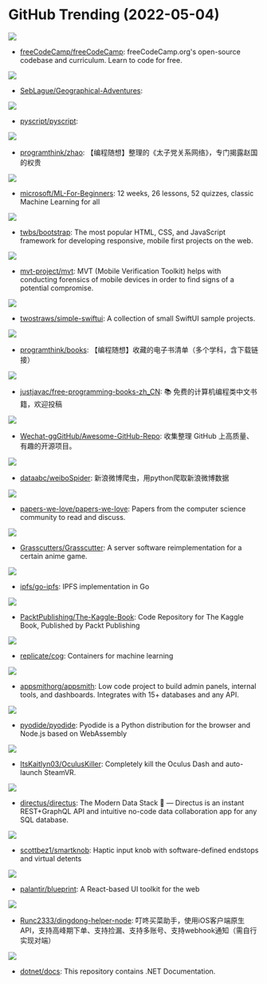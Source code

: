 # GitHub Trending (2022-05-04)

![](https://img.shields.io/badge/TypeScript-New%20215-green?style=flat-square&logo=appveyor)
- [freeCodeCamp/freeCodeCamp](https://github.com/freeCodeCamp/freeCodeCamp): freeCodeCamp.org's open-source codebase and curriculum. Learn to code for free.

![](https://img.shields.io/badge/C%23-New%20156-green?style=flat-square&logo=appveyor)
- [SebLague/Geographical-Adventures](https://github.com/SebLague/Geographical-Adventures): 

![](https://img.shields.io/badge/JavaScript-New%201-green?style=flat-square&logo=appveyor)
- [pyscript/pyscript](https://github.com/pyscript/pyscript): 

![](https://img.shields.io/badge/Python-New%2036-green?style=flat-square&logo=appveyor)
- [programthink/zhao](https://github.com/programthink/zhao): 【编程随想】整理的《太子党关系网络》，专门揭露赵国的权贵

![](https://img.shields.io/badge/Jupyter%20Notebook-New%20286-green?style=flat-square&logo=appveyor)
- [microsoft/ML-For-Beginners](https://github.com/microsoft/ML-For-Beginners): 12 weeks, 26 lessons, 52 quizzes, classic Machine Learning for all

![](https://img.shields.io/badge/JavaScript-New%2032-green?style=flat-square&logo=appveyor)
- [twbs/bootstrap](https://github.com/twbs/bootstrap): The most popular HTML, CSS, and JavaScript framework for developing responsive, mobile first projects on the web.

![](https://img.shields.io/badge/Python-New%2044-green?style=flat-square&logo=appveyor)
- [mvt-project/mvt](https://github.com/mvt-project/mvt): MVT (Mobile Verification Toolkit) helps with conducting forensics of mobile devices in order to find signs of a potential compromise.

![](https://img.shields.io/badge/Swift-New%2040-green?style=flat-square&logo=appveyor)
- [twostraws/simple-swiftui](https://github.com/twostraws/simple-swiftui): A collection of small SwiftUI sample projects.

![](https://img.shields.io/badge/none-New%2052-green?style=flat-square&logo=appveyor)
- [programthink/books](https://github.com/programthink/books): 【编程随想】收藏的电子书清单（多个学科，含下载链接）

![](https://img.shields.io/badge/none-New%20121-green?style=flat-square&logo=appveyor)
- [justjavac/free-programming-books-zh_CN](https://github.com/justjavac/free-programming-books-zh_CN): 📚 免费的计算机编程类中文书籍，欢迎投稿

![](https://img.shields.io/badge/none-New%2052-green?style=flat-square&logo=appveyor)
- [Wechat-ggGitHub/Awesome-GitHub-Repo](https://github.com/Wechat-ggGitHub/Awesome-GitHub-Repo): 收集整理 GitHub 上高质量、有趣的开源项目。

![](https://img.shields.io/badge/Python-New%207-green?style=flat-square&logo=appveyor)
- [dataabc/weiboSpider](https://github.com/dataabc/weiboSpider): 新浪微博爬虫，用python爬取新浪微博数据

![](https://img.shields.io/badge/Shell-New%20380-green?style=flat-square&logo=appveyor)
- [papers-we-love/papers-we-love](https://github.com/papers-we-love/papers-we-love): Papers from the computer science community to read and discuss.

![](https://img.shields.io/badge/Java-New%20317-green?style=flat-square&logo=appveyor)
- [Grasscutters/Grasscutter](https://github.com/Grasscutters/Grasscutter): A server software reimplementation for a certain anime game.

![](https://img.shields.io/badge/Go-New%209-green?style=flat-square&logo=appveyor)
- [ipfs/go-ipfs](https://github.com/ipfs/go-ipfs): IPFS implementation in Go

![](https://img.shields.io/badge/Jupyter%20Notebook-New%20140-green?style=flat-square&logo=appveyor)
- [PacktPublishing/The-Kaggle-Book](https://github.com/PacktPublishing/The-Kaggle-Book): Code Repository for The Kaggle Book, Published by Packt Publishing

![](https://img.shields.io/badge/Go-New%20161-green?style=flat-square&logo=appveyor)
- [replicate/cog](https://github.com/replicate/cog): Containers for machine learning

![](https://img.shields.io/badge/TypeScript-New%20295-green?style=flat-square&logo=appveyor)
- [appsmithorg/appsmith](https://github.com/appsmithorg/appsmith): Low code project to build admin panels, internal tools, and dashboards. Integrates with 15+ databases and any API.

![](https://img.shields.io/badge/Python-New%20117-green?style=flat-square&logo=appveyor)
- [pyodide/pyodide](https://github.com/pyodide/pyodide): Pyodide is a Python distribution for the browser and Node.js based on WebAssembly

![](https://img.shields.io/badge/C%23-New%2021-green?style=flat-square&logo=appveyor)
- [ItsKaitlyn03/OculusKiller](https://github.com/ItsKaitlyn03/OculusKiller): Completely kill the Oculus Dash and auto-launch SteamVR.

![](https://img.shields.io/badge/TypeScript-New%2024-green?style=flat-square&logo=appveyor)
- [directus/directus](https://github.com/directus/directus): The Modern Data Stack 🐰 — Directus is an instant REST+GraphQL API and intuitive no-code data collaboration app for any SQL database.

![](https://img.shields.io/badge/C%2B%2B-New%20161-green?style=flat-square&logo=appveyor)
- [scottbez1/smartknob](https://github.com/scottbez1/smartknob): Haptic input knob with software-defined endstops and virtual detents

![](https://img.shields.io/badge/TypeScript-New%204-green?style=flat-square&logo=appveyor)
- [palantir/blueprint](https://github.com/palantir/blueprint): A React-based UI toolkit for the web

![](https://img.shields.io/badge/JavaScript-New%2028-green?style=flat-square&logo=appveyor)
- [Runc2333/dingdong-helper-node](https://github.com/Runc2333/dingdong-helper-node): 叮咚买菜助手，使用iOS客户端原生API，支持高峰期下单、支持捡漏、支持多账号、支持webhook通知（需自行实现对端）

![](https://img.shields.io/badge/none-New%209-green?style=flat-square&logo=appveyor)
- [dotnet/docs](https://github.com/dotnet/docs): This repository contains .NET Documentation.

